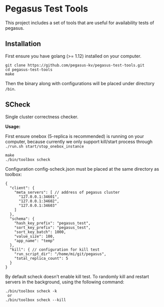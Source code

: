 
# Pegasus Test Tools

This project includes a set of tools that are useful for availability tests of pegasus.

## Installation

First ensure you have golang (>= 1.12) installed on your computer.

```
git clone https://github.com/pegasus-kv/pegasus-test-tools.git
cd pegasus-test-tools
make
```

Then the binary along with configurations will be placed under directory `/bin`.

## SCheck

Single cluster correctness checker.

**Usage:**

First ensure onebox (5-replica is recommended) is running on your computer,
because currently we only support kill/start process through 
`./run.sh start/stop_onebox_instance`

```
make
./bin/toolbox scheck
```

Configuration config-scheck.json must be placed at the same directory as toolbox:

```
{
  "client": {
    "meta_servers": [ // address of pegasus cluster
      "127.0.0.1:34601",
      "127.0.0.1:34602",
      "127.0.0.1:34603"
    ]
  },
  "schema": {
    "hash_key_prefix": "pegasus_test",
    "sort_key_prefix": "pegasus_test",
    "sort_key_batch": 1000,
    "value_size": 100,
    "app_name": "temp"
  },
  "kill": { // configuration for kill test
    "run_script_dir": "/home/mi/git/pegasus",
    "total_replica_count": 5
  }
}
```

By default scheck doesn't enable kill test. To randomly kill and restart servers in the background,
using the following command:

```
./bin/toolbox scheck -k
 or
./bin/toolbox scheck --kill
```

